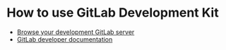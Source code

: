 # How to use GitLab Development Kit

- [Browse your development GitLab server](browse.md)
- [GitLab developer documentation](http://docs.gitlab.com/ce/development/README.html)
